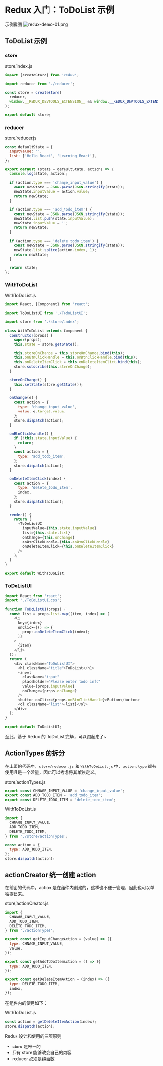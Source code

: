 # Redux 入门：ToDoList 示例

示例截图
![redux-demo-01.png](./img/redux-demo-01.png)

## ToDoList 示例

### store

store/index.js

```js
import {createStore} from 'redux';

import reducer from './reducer';

const store = createStore(
  reducer,
  window.__REDUX_DEVTOOLS_EXTENSION__ && window.__REDUX_DEVTOOLS_EXTENSION__()
);

export default store;
```

### reducer

store/reducer.js

```js
const defaultState = {
  inputValue: '',
  list: ['Hello React', 'Learning React'],
};

export default (state = defaultState, action) => {
  console.log(state, action);

  if (action.type === 'change_input_value') {
    const newState = JSON.parse(JSON.stringify(state));
    newState.inputValue = action.value;
    return newState;
  }

  if (action.type === 'add_todo_item') {
    const newState = JSON.parse(JSON.stringify(state));
    newState.list.push(state.inputValue);
    newState.inputValue = '';
    return newState;
  }

  if (action.type === 'delete_todo_item') {
    const newState = JSON.parse(JSON.stringify(state));
    newState.list.splice(action.index, 1);
    return newState;
  }

  return state;
};
```

### WithToDoList

WithToDoList.js

```js
import React, {Component} from 'react';

import ToDoListUI from './TodoListUI';

import store from './store/index';

class WithToDoList extends Component {
  constructor(props) {
    super(props);
    this.state = store.getState();

    this.storeOnChange = this.storeOnChange.bind(this);
    this.onBtnClickHandle = this.onBtnClickHandle.bind(this);
    this.onDeleteItemClick = this.onDeleteItemClick.bind(this);
    store.subscribe(this.storeOnChange);
  }

  storeOnChange() {
    this.setState(store.getState());
  }

  onChange(e) {
    const action = {
      type: 'change_input_value',
      value: e.target.value,
    };
    store.dispatch(action);
  }

  onBtnClickHandle() {
    if (!this.state.inputValue) {
      return;
    }
    const action = {
      type: 'add_todo_item',
    };
    store.dispatch(action);
  }

  onDeleteItemClick(index) {
    const action = {
      type: 'delete_todo_item',
      index,
    };
    store.dispatch(action);
  }

  render() {
    return (
      <ToDoListUI
        inputValue={this.state.inputValue}
        list={this.state.list}
        onChange={this.onChange}
        onBtnClickHandle={this.onBtnClickHandle}
        onDeleteItemClick={this.onDeleteItemClick}
      />
    );
  }
}

export default WithToDoList;
```

### ToDoListUI

```js
import React from 'react';
import './ToDoListUI.css';

function ToDoListUI(props) {
  const list = props.list.map((item, index) => (
    <li
      key={index}
      onClick={() => {
        props.onDeleteItemClick(index);
      }}
    >
      {item}
    </li>
  ));
  return (
    <div className="ToDoListUI">
      <h1 className="title">ToDoList</h1>
      <input
        className="input"
        placeholder="Please enter todo info"
        value={props.inputValue}
        onChange={props.onChange}
      />
      <button onClick={props.onBtnClickHandle}>Button</button>
      <ol className="list">{list}</ol>
    </div>
  );
}

export default ToDoListUI;
```

至此，基于 Redux 的 ToDoList 完毕，可以跑起来了~

## ActionTypes 的拆分

在上面的代码中，`store/reducer.js` 和 `WithToDoList.js` 中，`action.type` 都有使用且是一个常量，因此可以考虑将其单独定义。

store/actionTypes.js

```js
export const CHNAGE_INPUT_VALUE = 'change_input_value';
export const ADD_TODO_ITEM = 'add_todo_item';
export const DELETE_TODO_ITEM = 'delete_todo_item';
```

WithToDoList.js

```js
import {
  CHNAGE_INPUT_VALUE,
  ADD_TODO_ITEM,
  DELETE_TODO_ITEM,
} from './store/actionTypes';

const action = {
  type: ADD_TODO_ITEM,
};
store.dispatch(action);
```

## actionCreator 统一创建 action

在前面的代码中，action 是在组件内创建的，这样也不便于管理，因此也可以单独提出来。

store/actionCreator.js

```js
import {
  CHNAGE_INPUT_VALUE,
  ADD_TODO_ITEM,
  DELETE_TODO_ITEM,
} from './actionTypes';

export const getInputChangeAction = (value) => ({
  type: CHNAGE_INPUT_VALUE,
  value,
});

export const getAddToDoItemAction = () => ({
  type: ADD_TODO_ITEM,
});

export const getDeleteItemAction = (index) => ({
  type: DELETE_TODO_ITEM,
  index,
});
```

在组件内的使用如下：

WithToDoList.js

```js
const action = getDeleteItemAction(index);
store.dispatch(action);
```

Redux 设计和使用的三项原则

- store 是唯一的
- 只有 store 能够改变自己的内容
- reducer 必须是纯函数
